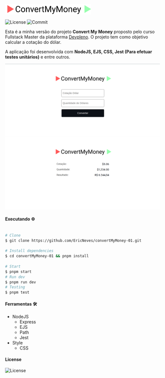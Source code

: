 <img src=".github/logo.svg" width="280px">

![License](https://img.shields.io/github/license/ericneves/convertMyMoney-01?color=red&logo=appveyor&logoColor=red&style=flat-square)
![Commit](https://img.shields.io/github/last-commit/ericneves/convertMyMoney-01?color=success&logo=appveyor&logoColor=success&style=flat-square)

Esta é a minha versão do projeto <b>Convert My Money</b> proposto pelo curso Fullstack Master da plataforma [Devpleno](https://devpleno.com/). O projeto tem como objetivo calcular a cotação do dólar.

A aplicação foi desenvolvida com <b>NodeJS, EJS, CSS, Jest (Para efetuar testes unitários)</b> e entre outros.

![ScreenshotA](.github/screenA.png)
![ScreenshotB](.github/screenB.png)

#### Executando ⚙️

```sh

# Clone
$ git clone https://github.com/EricNeves/convertMyMoney-01.git

# Install dependencies
$ cd convertMyMoney-01 && pnpm install

# Start
$ pnpm start
# Run dev
$ pnpm run dev
# Testing
$ pnpm test

```

#### Ferramentas 🛠

   * NodeJS
     * Express
     * EJS
     * Path
     * Jest
  * Style
     * CSS

#### License

![License](https://img.shields.io/github/license/ericneves/convertMyMoney-01?color=red&logo=appveyor&logoColor=red&style=flat-square)